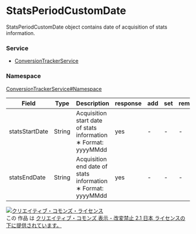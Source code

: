 # StatsPeriodCustomDate
StatsPeriodCustomDate object contains date of acquisition of stats information.

### Service
+ [ConversionTrackerService](../../services/ConversionTrackerService.md)

### Namespace
[ConversionTrackerService#Namespace](../../services/ConversionTrackerService.md#namespace)

| Field | Type | Description | response | add | set | remove |
|---|---|---|---|---|---|---|
| statsStartDate | String | Acquisition start date of stats information<br>&lowast; Format: yyyyMMdd | yes | - | - | - |
| statsEndDate | String | Acquisition end date of stats information<br>&lowast; Format: yyyyMMdd | yes | - | - | - |

<a rel="license" href="http://creativecommons.org/licenses/by-nd/2.1/jp/"><img alt="クリエイティブ・コモンズ・ライセンス" style="border-width:0" src="https://i.creativecommons.org/l/by-nd/2.1/jp/88x31.png" /></a><br />この 作品 は <a rel="license" href="http://creativecommons.org/licenses/by-nd/2.1/jp/">クリエイティブ・コモンズ 表示 - 改変禁止 2.1 日本 ライセンスの下に提供されています。</a>

